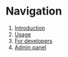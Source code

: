 # Navigation

1. [Introduction](/docs/en/README.md)
2. [Usage](/docs/en/USAGE.md)
3. [For developers](/docs/en/DEVELOPER.md)
4. [Admin panel](/docs/en/admin/)